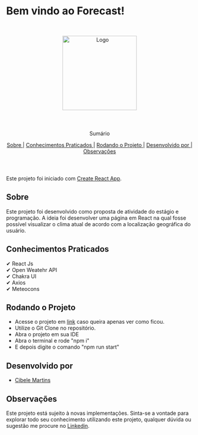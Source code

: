 # Bem vindo ao Forecast!

<br />
<p align="center">
    <img src='./src/assets/cemonstração.mov' alt="Logo" width="200">

  <h3 align="center"></h3>
 <br />
  <p align="center">
     Sumário
      <p align="center">
  <a href="#sobre"> Sobre </a> |
  <a href="#conhecimentos-praticados"> Conhecimentos Praticados </a> |
  <a href="#rodando-o-projeto"> Rodando o Projeto </a> |
  <a href="#desenvolvido-por"> Desenvolvido por </a> |
  <a href="#observações"> Observações </a>       
       <br />
    <br />
    <h1 align="center">
 </h1>
  </p>
</p>

Este projeto foi iniciado com [Create React App](https://github.com/facebook/create-react-app).

## Sobre

Este projeto foi desenvolvido como proposta de atividade do estágio e programação. A ideia foi desenvolver uma página em React
na qual fosse possível visualizar o clima atual de acordo com a localização geográfica do usuário.

## Conhecimentos Praticados

✔ React Js <br>
✔ Open Weatehr API <br>
✔ Chakra UI<br>
✔ Axios <br>
✔ Meteocons <br>

## Rodando o Projeto

- Acesse o projeto em [link](https://vercel.com/cibelemartins/previsao-tempo-bq5j) caso queira apenas ver como ficou.
- Utilize o Git Clone no repositório.
- Abra o projeto em sua IDE
- Abra o terminal e rode "npm i"
- E depois digite o comando "npm run start"

## Desenvolvido por

- [Cibele Martins](https://github.com/CibeleMartins)

## Observações

Este projeto está sujeito à novas implementações. Sinta-se a vontade para explorar todo seu conhecimento utilizando este projeto, qualquer dúvida ou sugestão me procure no <a href='www.linkedin.com/in/cibelemartinssss'>Linkedin</a>.
